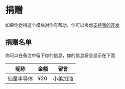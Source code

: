 # 捐赠

如果你觉得这个模块对你有帮助，你可以考虑[支持我的开发](https://pay.jerryz.com.cn/)

## 捐赠名单

你可以在备注中留下你的信息，你的信息将会显示在下面

| 昵称 | 金额 | 留言 |
| ---  | ---  | --- |
| 仙童半导体 | ¥20 | 小弟加油 |
